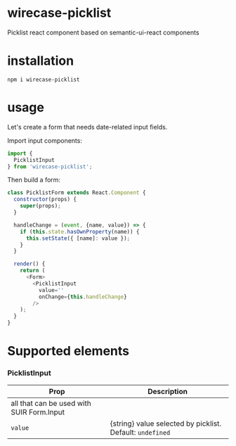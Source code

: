 # wirecase-picklist
Picklist react component based on semantic-ui-react components

# installation
```
npm i wirecase-picklist
```

# usage
Let's create a form that needs date-related input fields.

Import input components:

```javascript
import {
  PicklistInput
} from 'wirecase-picklist';
```
Then build a form:

```javascript
class PicklistForm extends React.Component {
  constructor(props) {
    super(props);
  }

  handleChange = (event, {name, value}) => {
    if (this.state.hasOwnProperty(name)) {
      this.setState({ [name]: value });
    }
  }

  render() {
    return (
      <Form>
        <PicklistInput
          value=''
          onChange={this.handleChange}
        />
    );
  }
}
```

# Supported elements

### PicklistInput

| Prop                                      | Description                                                 |
| ----------------------------------------- | ----------------------------------------------------------- |
| all that can be used with SUIR Form.Input |                                                             |
| ``value``                                 | {string} value selected by picklist. Default: ``undefined`` |

